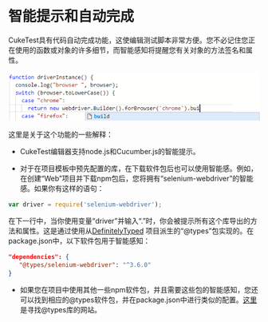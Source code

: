 # 智能提示和自动完成

CukeTest具有代码自动完成功能，这使编辑测试脚本非常方便。您不必记住您正在使用的函数或对象的许多细节，而智能感知将提醒您有关对象的方法签名和属性。

![](assets/intelli-sense.png)

这里是关于这个功能的一些解释：
* CukeTest编辑器支持node.js和Cucumber.js的智能提示。

* 对于在项目模板中预先配置的库，在下载软件包后也可以使用智能感。例如，在创建“Web”项目并下载npm包后，您将拥有“selenium-webdriver”的智能感。如果你有这样的语句：
```javascript
var driver = require('selenium-webdriver');
```

在下一行中，当你使用变量“driver”并输入“.”时，你会被提示所有这个库导出的方法和属性。这是通过使用从[DefinitelyTyped](https://github.com/DefinitelyTyped/DefinitelyTyped) 项目派生的“@types”包实现的。在package.json中，以下软件包用于智能感知：

```json
"dependencies": {
   "@types/selenium-webdriver": "^3.6.0"
}
```

* 如果您在项目中使用其他一些npm软件包，并且需要这些包的智能感知，您还可以找到相应的@types软件包，并在package.json中进行类似的配置。[这里](http://microsoft.github.io/TypeSearch/) 是寻找@types库的网站。

